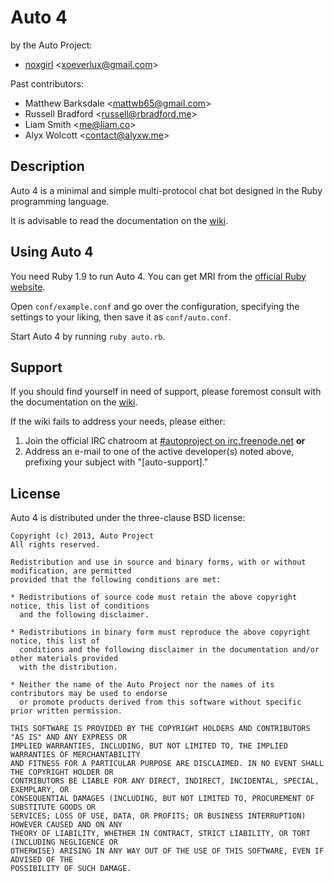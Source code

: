 Auto 4
======

by the Auto Project:

-   [noxgirl](https://github.com/noxgirl) \<xoeverlux@gmail.com\>

Past contributors:

-   Matthew Barksdale \<mattwb65@gmail.com\>
-   Russell Bradford \<russell@rbradford.me\>
-   Liam Smith \<me@liam.co\>
-   Alyx Wolcott \<contact@alyxw.me\>

Description
-----------

Auto 4 is a minimal and simple multi-protocol chat bot designed in the Ruby
programming language.

It is advisable to read the documentation on the [wiki](https://github.com/noxgirl/Auto/wiki).

Using Auto 4
------------

You need Ruby 1.9 to run Auto 4. You can get MRI from the [official Ruby
website](http://www.ruby-lang.org).

Open `conf/example.conf` and go over the configuration, specifying the
settings to your liking, then save it as `conf/auto.conf`.

Start Auto 4 by running `ruby auto.rb`.

Support
-------

If you should find yourself in need of support, please foremost consult with the
documentation on the [wiki](https://github.com/noxgirl/Auto/wiki).

If the wiki fails to address your needs, please either:

1. Join the official IRC chatroom at 
[#autoproject on irc.freenode.net](http://webchat.freenode.net/?randomnick=1&channels=autoproject&prompt=1)
**or**
2. Address an e-mail to one of the active developer(s) noted above, prefixing
your subject with "[auto-support]."

License
-------

Auto 4 is distributed under the three-clause BSD license:

    Copyright (c) 2013, Auto Project
    All rights reserved.

    Redistribution and use in source and binary forms, with or without modification, are permitted
    provided that the following conditions are met:

    * Redistributions of source code must retain the above copyright notice, this list of conditions
      and the following disclaimer.
    
    * Redistributions in binary form must reproduce the above copyright notice, this list of
      conditions and the following disclaimer in the documentation and/or other materials provided
      with the distribution.
    
    * Neither the name of the Auto Project nor the names of its contributors may be used to endorse
      or promote products derived from this software without specific prior written permission.
    
    THIS SOFTWARE IS PROVIDED BY THE COPYRIGHT HOLDERS AND CONTRIBUTORS "AS IS" AND ANY EXPRESS OR
    IMPLIED WARRANTIES, INCLUDING, BUT NOT LIMITED TO, THE IMPLIED WARRANTIES OF MERCHANTABILITY
    AND FITNESS FOR A PARTICULAR PURPOSE ARE DISCLAIMED. IN NO EVENT SHALL THE COPYRIGHT HOLDER OR
    CONTRIBUTORS BE LIABLE FOR ANY DIRECT, INDIRECT, INCIDENTAL, SPECIAL, EXEMPLARY, OR
    CONSEQUENTIAL DAMAGES (INCLUDING, BUT NOT LIMITED TO, PROCUREMENT OF SUBSTITUTE GOODS OR
    SERVICES; LOSS OF USE, DATA, OR PROFITS; OR BUSINESS INTERRUPTION) HOWEVER CAUSED AND ON ANY
    THEORY OF LIABILITY, WHETHER IN CONTRACT, STRICT LIABILITY, OR TORT (INCLUDING NEGLIGENCE OR
    OTHERWISE) ARISING IN ANY WAY OUT OF THE USE OF THIS SOFTWARE, EVEN IF ADVISED OF THE
    POSSIBILITY OF SUCH DAMAGE.
